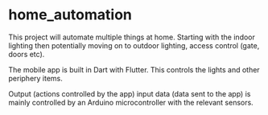 # home_automation

This project will automate multiple things at home. Starting with the indoor lighting then potentially moving on to outdoor lighting, access control (gate, doors etc).

The mobile app is built in Dart with Flutter. This controls the lights and other periphery items. 

Output (actions controlled by the app) input data (data sent to the app) is mainly controlled by an Arduino microcontroller with the relevant sensors.
